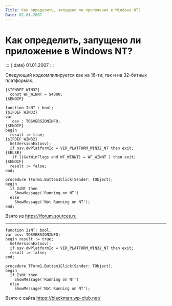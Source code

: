 ```yaml
---
Title: Как определить, запущено ли приложение в Windows NT?
Date: 01.01.2007
---
```


Как определить, запущено ли приложение в Windows NT?
====================================================

::: {.date}
01.01.2007
:::

Следующий кодкомпилируется как на 16-ти, так и на 32-битных платформах.

    {$IFNDEF WIN32} 
      const WF_WINNT = $4000; 
    {$ENDIF} 
     
    function IsNT : bool; 
    {$IFDEF WIN32} 
    var 
       osv : TOSVERSIONINFO; 
    {$ENDIF} 
    begin 
      result := true; 
    {$IFDEF WIN32} 
      GetVersionEx(osv); 
      if osv.dwPlatformId = VER_PLATFORM_WIN32_NT then exit; 
    {$ELSE} 
       if ((GetWinFlags and WF_WINNT) = WF_WINNT ) then exit; 
    {$ENDIF} 
      result := false; 
    end; 
     
    procedure TForm1.Button1Click(Sender: TObject); 
    begin 
      if IsNt then 
        ShowMessage('Running on NT') 
      else 
        ShowMessage('Not Running on NT'); 
    end;

Взято из <https://forum.sources.ru>

------------------------------------------------------------------------

    function IsNT: bool;
    var osv: TOSVERSIONINFO;
    begin result := true;
      GetVersionEx(osv);
      if osv.dwPlatformId = VER_PLATFORM_WIN32_NT then exit;
      result := false;
    end;
     
    procedure TForm1.Button1Click(Sender: TObject);
    begin
      if IsNt then
        ShowMessage('Running on NT')
      else
        ShowMessage('Not Running on NT');

Взято с сайта <https://blackman.wp-club.net/>
